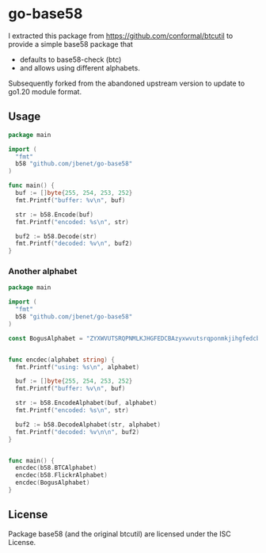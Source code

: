 # go-base58

I extracted this package from https://github.com/conformal/btcutil to provide a simple base58 package that
- defaults to base58-check (btc)
- and allows using different alphabets.

Subsequently forked from the abandoned upstream version to update to go1.20 module format.

## Usage

```go
package main

import (
  "fmt"
  b58 "github.com/jbenet/go-base58"
)

func main() {
  buf := []byte{255, 254, 253, 252}
  fmt.Printf("buffer: %v\n", buf)

  str := b58.Encode(buf)
  fmt.Printf("encoded: %s\n", str)

  buf2 := b58.Decode(str)
  fmt.Printf("decoded: %v\n", buf2)
}
```

### Another alphabet

```go
package main

import (
  "fmt"
  b58 "github.com/jbenet/go-base58"
)

const BogusAlphabet = "ZYXWVUTSRQPNMLKJHGFEDCBAzyxwvutsrqponmkjihgfedcba987654321"


func encdec(alphabet string) {
  fmt.Printf("using: %s\n", alphabet)

  buf := []byte{255, 254, 253, 252}
  fmt.Printf("buffer: %v\n", buf)

  str := b58.EncodeAlphabet(buf, alphabet)
  fmt.Printf("encoded: %s\n", str)

  buf2 := b58.DecodeAlphabet(str, alphabet)
  fmt.Printf("decoded: %v\n\n", buf2)
}


func main() {
  encdec(b58.BTCAlphabet)
  encdec(b58.FlickrAlphabet)
  encdec(BogusAlphabet)
}
```


## License

Package base58 (and the original btcutil) are licensed under the ISC License.
